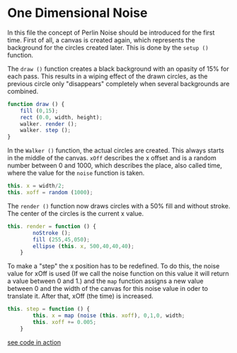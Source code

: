 # One Dimensional Noise

In this file the concept of Perlin Noise should be introduced for the first time. 
First of all, a canvas is created again, which represents the background for the circles created later. This is done by the `setup ()` function.

The `draw ()` function creates a black background with an opasity of 15% for each pass. This results in a wiping effect of the drawn circles, as the previous circle only "disappears" completely when several backgrounds are combined.

```javascript
function draw () {
    fill (0,15);
    rect (0.0, width, height);
    walker. render ();
    walker. step ();
}
```

In the `Walker ()` function, the actual circles are created. This always starts in the middle of the canvas. `xOff` describes the x offset and is a random number between 0 and 1000, which describes the place, also called time, where the value for the `noise` function is taken.

```javascript
this. x = width/2;
this. xoff = random (1000);
```
The `render ()` function now draws circles with a 50% fill and without stroke. The center of the circles is the current x value.

```javascript
this. render = function () {
        noStroke ();
        fill (255,45,050);
        ellipse (this. x, 500,40,40,40);
    }
```

To make a "step" the x position has to be redefined. To do this, the noise value for xOff is used (If we call the noise function on this value it will return a value between 0 and 1.) and the `map` function assigns a new value between 0 and the width of the canvas for this noise value in oder to translate it. After that, xOff (the time) is increased.

```javascript
this. step = function () {
        this. x = map (noise (this. xoff), 0,1,0, width;
        this. xoff += 0.005;
    }
```
[see code in action](index.html)